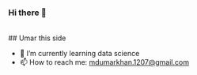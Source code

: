 ### Hi there 👋
<br>
## Umar this side

- 🌱 I’m currently learning data science <br>
- 📫 How to reach me: mdumarkhan.1207@gmail.com
